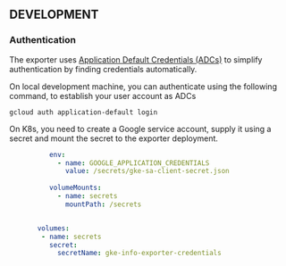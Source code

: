 ## DEVELOPMENT


### Authentication
The exporter uses [Application Default Credentials (ADCs)](https://cloud.google.com/docs/authentication/production#finding_credentials_automatically) to simplify authentication by finding credentials automatically.


On local development machine, you can authenticate using the following command, to establish your user account as ADCs
```
gcloud auth application-default login
```

On K8s, you need to create a Google service account, supply it using a secret and mount the secret to the exporter deployment.

```yaml
          env:
            - name: GOOGLE_APPLICATION_CREDENTIALS
              value: /secrets/gke-sa-client-secret.json
              
          volumeMounts:
            - name: secrets
              mountPath: /secrets              


       volumes:
        - name: secrets
          secret:
            secretName: gke-info-exporter-credentials
```            